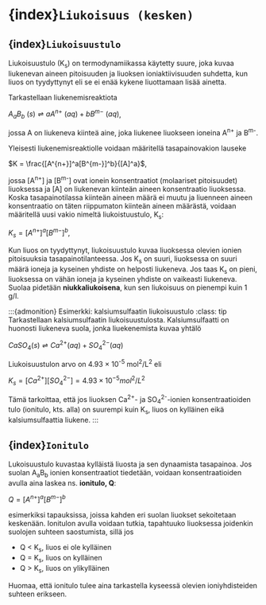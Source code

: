 # {index}`Liukoisuus (kesken)`

## {index}`Liukoisuustulo`
Liukoisuustulo (K<sub>s</sub>) on termodynamiikassa käytetty suure, joka kuvaa liukenevan aineen pitoisuuden ja liuoksen ioniaktiivisuuden suhdetta, kun liuos on tyydyttynyt eli se ei enää kykene liuottamaan lisää ainetta.

Tarkastellaan liukenemisreaktiota

$A_aB_b \ (s) ⇌  aA^{n+} \ (aq) + bB^{m-} \ (aq)$,

jossa A on liukeneva kiinteä aine, joka liukenee liuokseen ioneina A<sup>n+</sup> ja B<sup>m-</sup>.

Yleisesti liukenemisreaktiolle voidaan määritellä tasapainovakion lauseke

$K = \frac{[A^{n+}]^a[B^{m-}]^b}{[A]^a}$,

jossa [A<sup>n+</sup>] ja [B<sup>m-</sup>] ovat ionein konsentraatiot (molaariset pitoisuudet) liuoksessa ja [A] on liukenevan kiinteän aineen konsentraatio liuoksessa. Koska tasapainotilassa kiinteän aineen määrä ei muutu ja liuenneen aineen konsentraatio on täten riippumaton kiinteän aineen määrästä, voidaan määritellä uusi vakio nimeltä liukoistuustulo, K<sub>s</sub>:

$K_{s} = [A^{n+}]^a[B^{m-}]^b$,

Kun liuos on tyydyttynyt, liukoisuustulo kuvaa liuoksessa olevien ionien pitoisuuksia tasapainotilanteessa. Jos K<sub>s</sub> on suuri, liuoksessa on suuri määrä ioneja ja kyseinen yhdiste on helposti liukeneva. Jos taas K<sub>s</sub> on pieni, liuoksessa on vähän ioneja ja kyseinen yhdiste on vaikeasti liukeneva. Suolaa pidetään **niukkaliukoisena**, kun sen liukoisuus on pienempi kuin 1 g/l.

:::{admonition} Esimerkki: kalsiumsulfaatin liukoisuustulo
:class: tip
Tarkastellaan kalsiumsulfaatin liukoisuustulosta. Kalsiumsulfaatti on huonosti liukeneva suola, jonka liuekenemista kuvaa yhtälö

$CaSO_{4}(s) ⇌ Ca^{2+}(aq) + SO_{4}^{2-}(aq)$

Liukoisuustulon arvo on 4.93 × 10<sup>-5</sup> mol<sup>2</sup>/L<sup>2</sup> eli

$K_{s} = [Ca^{2+}][SO_{4}^{2-}] = 4.93 × 10^{-5} mol^{2}/L^{2}$

Tämä tarkoittaa, että jos liuoksen Ca<sup>2+</sup>- ja SO<sub>4</sub><sup>2-</sup>-ionien konsentraatioiden tulo (ionitulo, kts. alla) on suurempi kuin K<sub>s</sub>, liuos on kylläinen eikä kalsiumsulfaattia liukene.
:::

## {index}`Ionitulo`
Lukoisuustulo kuvastaa kylläistä liuosta ja sen dynaamista tasapainoa. Jos suolan A<sub>a</sub>B<sub>b</sub> ionien konsentraatiot tiedetään, voidaan konsentraatioiden avulla aina laskea ns. **ionitulo, Q**:

$Q = [A^{n+}]^a[B^{m-}]^b$

esimerkiksi tapauksissa, joissa kahden eri suolan liuokset sekoitetaan keskenään. Ionitulon avulla voidaan tutkia, tapahtuuko liuoksessa joidenkin suolojen suhteen saostumista, sillä jos

- Q < K<sub>s</sub>, liuos ei ole kylläinen
- Q = K<sub>s</sub>, liuos on kylläinen
- Q > K<sub>s</sub>, liuos on ylikylläinen

Huomaa, että ionitulo tulee aina tarkastella kyseessä olevien ioniyhdisteiden suhteen erikseen.